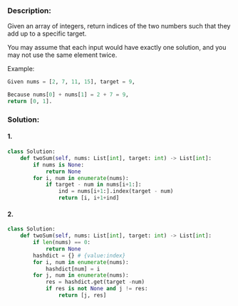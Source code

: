 ### Description:  
Given an array of integers, return indices of the two numbers such that they add up to a specific target.

You may assume that each input would have exactly one solution, and you may not use the same element twice.

Example:
```python
Given nums = [2, 7, 11, 15], target = 9,

Because nums[0] + nums[1] = 2 + 7 = 9,
return [0, 1].
```

### Solution: 
#### 1. 
```python
class Solution:
    def twoSum(self, nums: List[int], target: int) -> List[int]:
        if nums is None:
            return None
        for i, num in enumerate(nums):
            if target - num in nums[i+1:]:
                ind = nums[i+1:].index(target - num)
                return [i, i+1+ind]
```

#### 2.
```python
class Solution:
    def twoSum(self, nums: List[int], target: int) -> List[int]:
        if len(nums) == 0:
            return None
        hashdict = {} # {value:index}
        for i, num in enumerate(nums):
            hashdict[num] = i
        for j, num in enumerate(nums):
            res = hashdict.get(target -num)
            if res is not None and j != res:
                return [j, res]
```           
